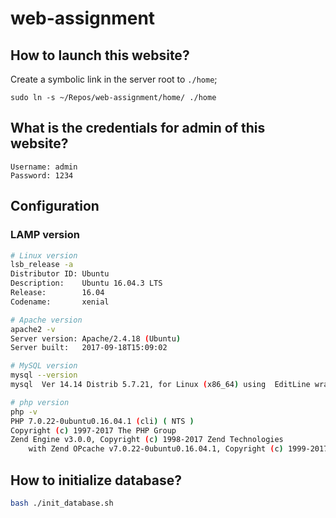 # web-assignment
## How to launch this website?
Create a symbolic link in the server root to `./home`;
```
sudo ln -s ~/Repos/web-assignment/home/ ./home
```

## What is the credentials for admin of this website?
```
Username: admin
Password: 1234
```

## Configuration
### LAMP version
```bash
# Linux version
lsb_release -a
Distributor ID: Ubuntu
Description:    Ubuntu 16.04.3 LTS
Release:        16.04
Codename:       xenial

# Apache version
apache2 -v
Server version: Apache/2.4.18 (Ubuntu)
Server built:   2017-09-18T15:09:02

# MySQL version
mysql --version
mysql  Ver 14.14 Distrib 5.7.21, for Linux (x86_64) using  EditLine wrapper

# php version
php -v
PHP 7.0.22-0ubuntu0.16.04.1 (cli) ( NTS )
Copyright (c) 1997-2017 The PHP Group
Zend Engine v3.0.0, Copyright (c) 1998-2017 Zend Technologies
    with Zend OPcache v7.0.22-0ubuntu0.16.04.1, Copyright (c) 1999-2017, by Zend Technologies
```

## How to initialize database?
``` sh
bash ./init_database.sh
```
